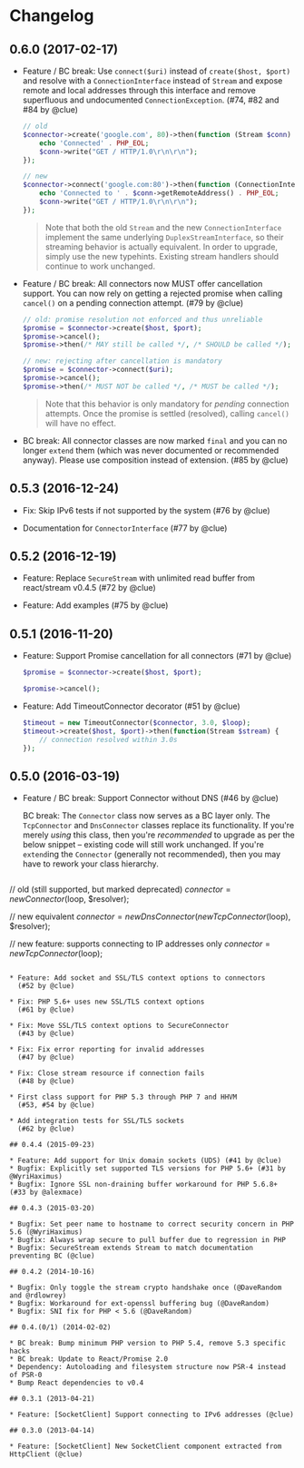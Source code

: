 # Changelog

## 0.6.0 (2017-02-17)

* Feature / BC break: Use `connect($uri)` instead of `create($host, $port)`
  and resolve with a `ConnectionInterface` instead of `Stream`
  and expose remote and local addresses through this interface
  and remove superfluous and undocumented `ConnectionException`.
  (#74, #82 and #84 by @clue)

  ```php
  // old
  $connector->create('google.com', 80)->then(function (Stream $conn) {
      echo 'Connected' . PHP_EOL;
      $conn->write("GET / HTTP/1.0\r\n\r\n");
  });

  // new
  $connector->connect('google.com:80')->then(function (ConnectionInterface $conn) {
      echo 'Connected to ' . $conn->getRemoteAddress() . PHP_EOL;
      $conn->write("GET / HTTP/1.0\r\n\r\n");
  });
  ```

  > Note that both the old `Stream` and the new `ConnectionInterface` implement
    the same underlying `DuplexStreamInterface`, so their streaming behavior is
    actually equivalent.
    In order to upgrade, simply use the new typehints.
    Existing stream handlers should continue to work unchanged.

* Feature / BC break: All connectors now MUST offer cancellation support.
  You can now rely on getting a rejected promise when calling `cancel()` on a
  pending connection attempt.
  (#79 by @clue)

  ```php
  // old: promise resolution not enforced and thus unreliable
  $promise = $connector->create($host, $port);
  $promise->cancel();
  $promise->then(/* MAY still be called */, /* SHOULD be called */);

  // new: rejecting after cancellation is mandatory
  $promise = $connector->connect($uri);
  $promise->cancel();
  $promise->then(/* MUST NOT be called */, /* MUST be called */);
  ```

  > Note that this behavior is only mandatory for *pending* connection attempts.
    Once the promise is settled (resolved), calling `cancel()` will have no effect.

* BC break: All connector classes are now marked `final`
  and you can no longer `extend` them
  (which was never documented or recommended anyway).
  Please use composition instead of extension.
  (#85 by @clue)


## 0.5.3 (2016-12-24)

* Fix: Skip IPv6 tests if not supported by the system
  (#76 by @clue)

* Documentation for `ConnectorInterface`
  (#77 by @clue)

## 0.5.2 (2016-12-19)

* Feature: Replace `SecureStream` with unlimited read buffer from react/stream v0.4.5
  (#72 by @clue)

* Feature: Add examples
  (#75 by @clue)

## 0.5.1 (2016-11-20)

* Feature: Support Promise cancellation for all connectors
  (#71 by @clue)

  ```php
  $promise = $connector->create($host, $port);

  $promise->cancel();
  ```

* Feature: Add TimeoutConnector decorator
  (#51 by @clue)

  ```php
  $timeout = new TimeoutConnector($connector, 3.0, $loop);
  $timeout->create($host, $port)->then(function(Stream $stream) {
      // connection resolved within 3.0s
  });
  ```

## 0.5.0 (2016-03-19)

* Feature / BC break: Support Connector without DNS
  (#46 by @clue)

  BC break: The `Connector` class now serves as a BC layer only.
  The `TcpConnector` and `DnsConnector` classes replace its functionality.
  If you're merely *using* this class, then you're *recommended* to upgrade as
  per the below snippet – existing code will still work unchanged.
  If you're `extend`ing the `Connector` (generally not recommended), then you
  may have to rework your class hierarchy.

  ```php
// old (still supported, but marked deprecated)
$connector = new Connector($loop, $resolver);

// new equivalent
$connector = new DnsConnector(new TcpConnector($loop), $resolver);

// new feature: supports connecting to IP addresses only
$connector = new TcpConnector($loop);
```

* Feature: Add socket and SSL/TLS context options to connectors
  (#52 by @clue)

* Fix: PHP 5.6+ uses new SSL/TLS context options
  (#61 by @clue)

* Fix: Move SSL/TLS context options to SecureConnector
  (#43 by @clue)

* Fix: Fix error reporting for invalid addresses
  (#47 by @clue)

* Fix: Close stream resource if connection fails
  (#48 by @clue)

* First class support for PHP 5.3 through PHP 7 and HHVM
  (#53, #54 by @clue)

* Add integration tests for SSL/TLS sockets
  (#62 by @clue)

## 0.4.4 (2015-09-23)

* Feature: Add support for Unix domain sockets (UDS) (#41 by @clue)
* Bugfix: Explicitly set supported TLS versions for PHP 5.6+ (#31 by @WyriHaximus)
* Bugfix: Ignore SSL non-draining buffer workaround for PHP 5.6.8+ (#33 by @alexmace)

## 0.4.3 (2015-03-20)

* Bugfix: Set peer name to hostname to correct security concern in PHP 5.6 (@WyriHaximus)
* Bugfix: Always wrap secure to pull buffer due to regression in PHP
* Bugfix: SecureStream extends Stream to match documentation preventing BC (@clue)

## 0.4.2 (2014-10-16)

* Bugfix: Only toggle the stream crypto handshake once (@DaveRandom and @rdlowrey)
* Bugfix: Workaround for ext-openssl buffering bug (@DaveRandom)
* Bugfix: SNI fix for PHP < 5.6 (@DaveRandom)

## 0.4.(0/1) (2014-02-02)

* BC break: Bump minimum PHP version to PHP 5.4, remove 5.3 specific hacks
* BC break: Update to React/Promise 2.0
* Dependency: Autoloading and filesystem structure now PSR-4 instead of PSR-0
* Bump React dependencies to v0.4

## 0.3.1 (2013-04-21)

* Feature: [SocketClient] Support connecting to IPv6 addresses (@clue)

## 0.3.0 (2013-04-14)

* Feature: [SocketClient] New SocketClient component extracted from HttpClient (@clue)

